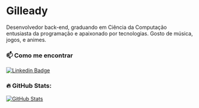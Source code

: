 <!--
### Hi there 👋

<h2>
  Olá!
  <img src="https://media.giphy.com/media/hvRJCLFzcasrR4ia7z/giphy.gif" width="30px"/>
</h2>
-->

# Gilleady

Desenvolvedor back-end, graduando em Ciência da Computação entusiasta da programação e apaixonado por tecnologias. Gosto de música, jogos, e animes.

### 📫 Como me encontrar
[![Linkedin Badge](https://img.shields.io/badge/-LinkedIn-000?style=for-the-badge&logo=linkedin&logoColor=00EAD3)](linkedin.com/in/gilleady)

### 🔥 GitHub Stats:

[![GitHub Stats](https://github-readme-stats.vercel.app/api?username=Gilleady&show_icons=true&theme=neon&text_color=FFF&border_color=00EAD3&icon_color=00EAD3&hide_title=true)](https://www.github.com/Gilleady)

<!-- [![Top Langs](https://github-readme-stats.vercel.app/api/top-langs/?username=Gilleady&layout=compact&theme=dark&bg_color=000&border_color=00EAD3&icon_color=00EAD3&hide_title=false)](https://www.github.com/Gilleady) -->

<!-- [![GitHub Streak](https://github-readme-streak-stats.herokuapp.com/?user=Gilleady&theme=dark&bg_color=000&border_color=00EAD3&icon_color=00EAD3)](https://www.github.com/Gilleady) -->
